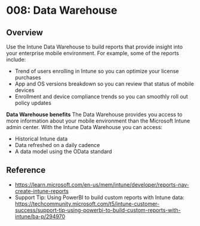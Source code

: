 # 008: Data Warehouse

## Overview
Use the Intune Data Warehouse to build reports that provide insight into your enterprise mobile environment. For example, some of the reports include:

* Trend of users enrolling in Intune so you can optimize your license purchases
* App and OS versions breakdown so you can review that status of mobile devices
* Enrollment and device compliance trends so you can smoothly roll out policy updates

**Data Warehouse benefits**
The Data Warehouse provides you access to more information about your mobile environment than the Microsoft Intune admin center. With the Intune Data Warehouse you can access:
* Historical Intune data
* Data refreshed on a daily cadence
* A data model using the OData standard


## Reference

* https://learn.microsoft.com/en-us/mem/intune/developer/reports-nav-create-intune-reports
* Support Tip: Using PowerBI to build custom reports with Intune data: https://techcommunity.microsoft.com/t5/intune-customer-success/support-tip-using-powerbi-to-build-custom-reports-with-intune/ba-p/294970 


